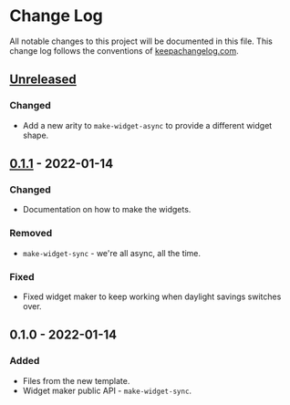 # Change Log
All notable changes to this project will be documented in this file. This change log follows the conventions of [keepachangelog.com](http://keepachangelog.com/).

## [Unreleased]
### Changed
- Add a new arity to `make-widget-async` to provide a different widget shape.

## [0.1.1] - 2022-01-14
### Changed
- Documentation on how to make the widgets.

### Removed
- `make-widget-sync` - we're all async, all the time.

### Fixed
- Fixed widget maker to keep working when daylight savings switches over.

## 0.1.0 - 2022-01-14
### Added
- Files from the new template.
- Widget maker public API - `make-widget-sync`.

[Unreleased]: https://sourcehost.site/your-name/todoist/compare/0.1.1...HEAD
[0.1.1]: https://sourcehost.site/your-name/todoist/compare/0.1.0...0.1.1
